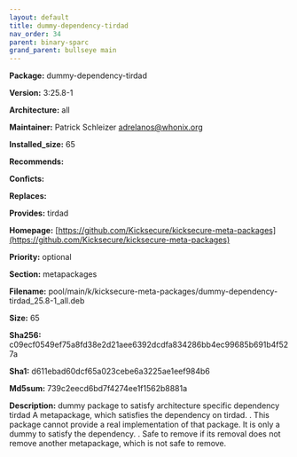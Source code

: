 ```yaml
---
layout: default
title: dummy-dependency-tirdad
nav_order: 34
parent: binary-sparc
grand_parent: bullseye main
---
```


**Package:** dummy-dependency-tirdad

**Version:** 3:25.8-1

**Architecture:**  all

**Maintainer:**  Patrick Schleizer <adrelanos@whonix.org>

**Installed_size:**  65

**Recommends:**  

**Conficts:**  

**Replaces:**  

**Provides:**  tirdad

**Homepage:**  [https://github.com/Kicksecure/kicksecure-meta-packages](https://github.com/Kicksecure/kicksecure-meta-packages)

**Priority:**  optional

**Section:** metapackages

**Filename:**  pool/main/k/kicksecure-meta-packages/dummy-dependency-tirdad_25.8-1_all.deb

**Size:**  65

**Sha256:**  c09ecf0549ef75a8fd38e2d21aee6392dcdfa834286bb4ec99685b691b4f527a

**Sha1:**  d611ebad60dcf65a023cebe6a3225ae1eef984b6

**Md5sum:**  739c2eecd6bd7f4274ee1f1562b8881a

**Description:** dummy package to satisfy architecture specific dependency tirdad
 A metapackage, which satisfies the dependency on tirdad.
 .
 This package cannot provide a real implementation of that package. It is only
 a dummy to satisfy the dependency.
 .
 Safe to remove if its removal does not remove another metapackage, which is
 not safe to remove.


